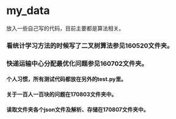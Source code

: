 # my_data
放入一些自己写的代码，目前主要都是算法相关。

### 看统计学习方法的时候写了二叉树算法参见160520文件夹。
### 快递运输中心分配最优化问题参见160702文件夹。


#### 个人习惯，所有测试代码都放在另外的test.py里。
#### 关于一百人一百块的问题在170803文件夹中。
#### 读取文件夹各个json文件及解析、存储在170807文件夹中。

